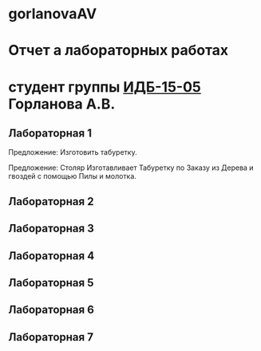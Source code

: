 # gorlanovaAV
# Отчет а лабораторных работах
# студент группы [ИДБ-15-05](https://github.com/stankin/design-2018/wiki/list-idb-15-05) Горланова А.В.

## Лабораторная 1

Предложение: Изготовить табуретку.



Предложение: Столяр Изготавливает Табуретку по Заказу из Дерева и гвоздей с помощью Пилы и молотка.

## Лабораторная 2

## Лабораторная 3

## Лабораторная 4

## Лабораторная 5

## Лабораторная 6

## Лабораторная 7
